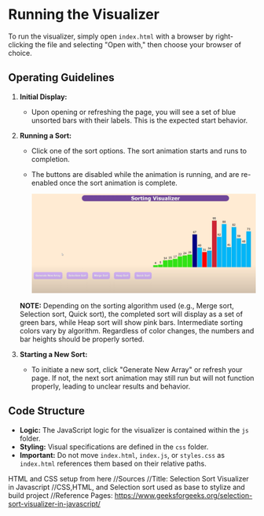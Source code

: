 # Running the Visualizer

To run the visualizer, simply open `index.html` with a browser by right-clicking the file and selecting "Open with," then choose your browser of choice.

## Operating Guidelines

1. **Initial Display:**
   - Upon opening or refreshing the page, you will see a set of blue unsorted bars with their labels. This is the expected start behavior.

2. **Running a Sort:**
   - Click one of the sort options. The sort animation starts and runs to completion.
   - The buttons are disabled while the animation is running, and are re-enabled once the sort animation is complete.
  
     ![Sorting Algorithm Visualizer](SortingVisualizer.png)

   **NOTE:** Depending on the sorting algorithm used (e.g., Merge sort, Selection sort, Quick sort), the completed sort will display as a set of green bars, while Heap sort will show pink bars. Intermediate sorting colors vary by algorithm. Regardless of color changes, the numbers and bar heights should be properly sorted.

3. **Starting a New Sort:**
   - To initiate a new sort, click "Generate New Array" or refresh your page. If not, the next sort animation may still run but will not function properly, leading to unclear results and behavior.

## Code Structure

- **Logic:** The JavaScript logic for the visualizer is contained within the `js` folder.
- **Styling:** Visual specifications are defined in the `css` folder.
- **Important:** Do not move `index.html`, `index.js`, or `styles.css` as `index.html` references them based on their relative paths.

HTML and CSS setup from here 
//Sources
//Title: Selection Sort Visualizer in Javascript
//CSS,HTML, and Selection sort used as base to stylize and build project
//Reference Pages: https://www.geeksforgeeks.org/selection-sort-visualizer-in-javascript/

